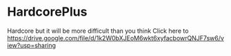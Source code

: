 # HardcorePlus
Hardcore but it will be more difficult than you think
Click here to https://drive.google.com/file/d/1k2W0bXJEoM6wkt6xyfacbowrQNJF7sw6/view?usp=sharing
